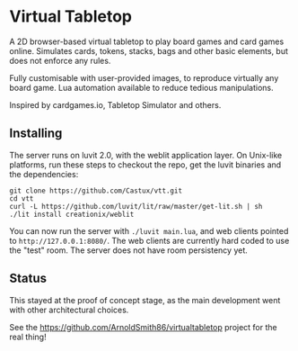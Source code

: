 # Virtual Tabletop

A 2D browser-based virtual tabletop to play board games and card games online. Simulates cards, tokens, stacks, bags and other basic elements, but does not enforce any rules.

Fully customisable with user-provided images, to reproduce virtually any board game. Lua automation available to reduce tedious manipulations.

Inspired by cardgames.io, Tabletop Simulator and others.

## Installing

The server runs on luvit 2.0, with the weblit application layer. On Unix-like platforms, run these steps to checkout the repo, get the luvit binaries and the dependencies:

```
git clone https://github.com/Castux/vtt.git
cd vtt
curl -L https://github.com/luvit/lit/raw/master/get-lit.sh | sh
./lit install creationix/weblit
```

You can now run the server with `./luvit main.lua`, and web clients pointed to `http://127.0.0.1:8080/`. The web clients are currently hard coded to use the "test" room. The server does not have room persistency yet.

## Status

This stayed at the proof of concept stage, as the main development went with other architectural choices.

See the https://github.com/ArnoldSmith86/virtualtabletop project for the real thing! 
